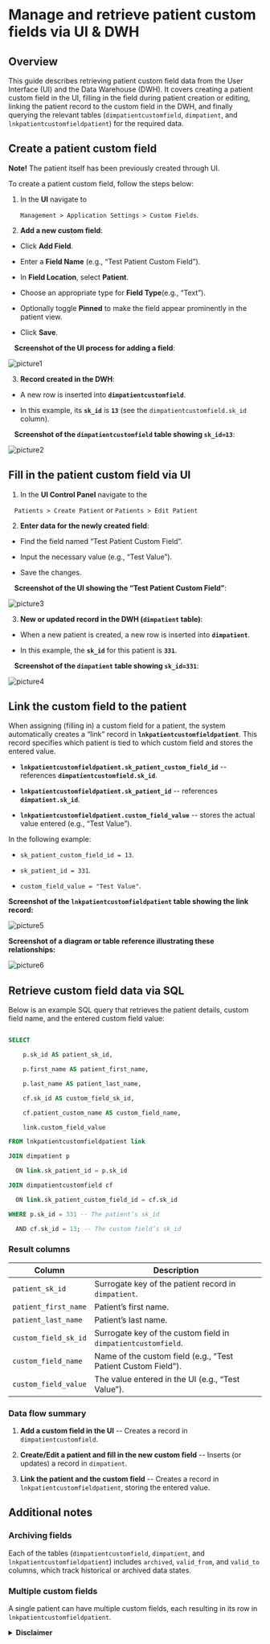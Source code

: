 # Manage and retrieve patient custom fields via UI & DWH

## Overview

This guide describes retrieving patient custom field data from the User Interface (UI) and the Data Warehouse (DWH). 
It covers creating a patient custom field in the UI, filling in the field during patient creation or editing, linking the patient record to the custom field in the DWH, and finally querying the relevant tables (`dimpatientcustomfield`, `dimpatient`, and `lnkpatientcustomfieldpatient`) for the required data.

## Create a patient custom field

**Note!** The patient itself has been previously created through UI.

To create a patient custom field, follow the steps below:

1. In the **UI** navigate to 

    `Management > Application Settings > Custom Fields`.

2. **Add a new custom field**:

  - Click **Add Field**.
  
  - Enter a **Field Name** (e.g., “Test Patient Custom Field”).
        
  - In **Field Location**, select **Patient**.
        
  - Choose an appropriate type for **Field Type**(e.g., “Text”).
        
  - Optionally toggle **Pinned** to make the field appear prominently in the patient view.
        
  - Click **Save**.

   **Screenshot of the UI process for adding a field**:
   
   ![picture1](https://github.com/user-attachments/assets/8ed214b2-7bb9-4c44-9a0e-bbeb6e442442)


3. **Record created in the DWH**:

  - A new row is inserted into **`dimpatientcustomfield`**.
  
  - In this example, its **`sk_id`** is **`13`** (see the `dimpatientcustomfield.sk_id` column).

   **Screenshot of the `dimpatientcustomfield` table showing `sk_id=13`**:
   
   ![picture2](https://github.com/user-attachments/assets/355cbae2-f263-464e-968c-53485b06214f)


## Fill in the patient custom field via UI

1. In the **UI Control Panel** navigate to the

   `Patients > Create Patient` or `Patients > Edit Patient`

2. **Enter data for the newly created field**:

  - Find the field named “Test Patient Custom Field”.
  
  - Input the necessary value (e.g., “Test Value”).
  
  - Save the changes.

   **Screenshot of the UI showing the “Test Patient Custom Field”**:
   
   ![picture3](https://github.com/user-attachments/assets/e9f42515-7aac-4322-8c4f-ee272aadbea4)


3. **New or updated record in the DWH (`dimpatient` table)**:

  - When a new patient is created, a new row is inserted into **`dimpatient`**.  
  
  - In this example, the **`sk_id`** for this patient is **`331`**.

   **Screenshot of the `dimpatient` table showing `sk_id=331`**:
   
   ![picture4](https://github.com/user-attachments/assets/2abd745f-5163-43f2-a38b-6517aa4018c9)


## Link the custom field to the patient

When assigning (filling in) a custom field for a patient, the system automatically creates a “link” record in **`lnkpatientcustomfieldpatient`**. This record specifies which patient is tied to which custom field and stores the entered value.

  - **`lnkpatientcustomfieldpatient.sk_patient_custom_field_id`** -- references **`dimpatientcustomfield.sk_id`**.
      
  - **`lnkpatientcustomfieldpatient.sk_patient_id`** -- references **`dimpatient.sk_id`**.
      
  - **`lnkpatientcustomfieldpatient.custom_field_value`** -- stores the actual value entered (e.g., “Test Value”).

In the following example:

  - `sk_patient_custom_field_id = 13`. 
      
  - `sk_patient_id = 331`.
      
  - `custom_field_value = "Test Value"`.

**Screenshot of the `lnkpatientcustomfieldpatient` table showing the link record:**

![picture5](https://github.com/user-attachments/assets/5f05ea2a-6e32-480d-b59f-e24121936495)


**Screenshot of a diagram or table reference illustrating these relationships:**

![picture6](https://github.com/user-attachments/assets/98bdf7be-3051-4f92-a48b-aa191cbcf9c4)


## Retrieve custom field data via SQL

Below is an example SQL query that retrieves the patient details, custom field name, and the entered custom field value:

```sql

SELECT

    p.sk_id AS patient_sk_id,

    p.first_name AS patient_first_name,

    p.last_name AS patient_last_name,

    cf.sk_id AS custom_field_sk_id,

    cf.patient_custom_name AS custom_field_name,

    link.custom_field_value

FROM lnkpatientcustomfieldpatient link

JOIN dimpatient p

  ON link.sk_patient_id = p.sk_id

JOIN dimpatientcustomfield cf

  ON link.sk_patient_custom_field_id = cf.sk_id

WHERE p.sk_id = 331 -- The patient’s sk_id

  AND cf.sk_id = 13; -- The custom field’s sk_id

```


### Result columns

| **Column**            | **Description**                                                     |
|-----------------------|---------------------------------------------------------------------|
| `patient_sk_id`       | Surrogate key of the patient record in `dimpatient`.                |
| `patient_first_name`  | Patient’s first name.                                               |
| `patient_last_name`   | Patient’s last name.                                                |
| `custom_field_sk_id`  | Surrogate key of the custom field in `dimpatientcustomfield`.       |
| `custom_field_name`   | Name of the custom field (e.g., “Test Patient Custom Field”).       |
| `custom_field_value`  | The value entered in the UI (e.g., “Test Value”).                   |


### Data flow summary

1. **Add a custom field in the UI** -- Creates a record in `dimpatientcustomfield`.

2. **Create/Edit a patient and fill in the new custom field** -- Inserts (or updates) a record in `dimpatient`.

3. **Link the patient and the custom field** -- Creates a record in `lnkpatientcustomfieldpatient`, storing the entered value.

## Additional notes

### Archiving fields

Each of the tables (`dimpatientcustomfield`, `dimpatient`, and `lnkpatientcustomfieldpatient`) includes `archived`, `valid_from`, and `valid_to` columns, which track historical or archived data states.

### Multiple custom fields

A single patient can have multiple custom fields, each resulting in its row in `lnkpatientcustomfieldpatient`.

<details>
  <summary><strong>Disclaimer</strong></summary>
  
  **Note!** Disregard minor rendering peculiarities due to the specific GitHub Markdown preprocessor.
  
  Author's assumptions:

  - Data flow summary and Additional notes sections.
  - Go to Create/Edit Patient page. → navigate to `Patients > Create Patient` or `Patients > Edit Patient`.
  
  Style guide, voice, and tone:
  - Referred to the Google Developer Documentation.
  - Used Active Voice in most cases but only for minor exceptions.
  - Only the first letter is capitalized in headings, except for specific acronyms.
  - No pronouns.
  
  Documentation example:
  - [Query transactional data](https://docs.stripe.com/stripe-data/query-transactions)
</details>
